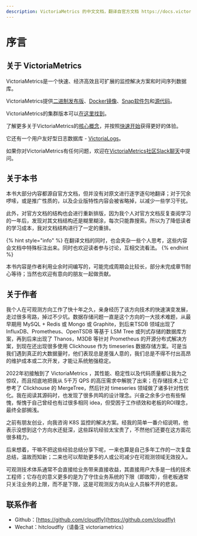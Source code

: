 ```yaml
---
description: VictoriaMetrics 的中文文档，翻译自官方文档 https://docs.victoriametrics.com/。
---
```


# 序言

## 关于 VictoriaMetrics

VictoriaMetrics是一个快速、经济高效且可扩展的监控解决方案和时间序列数据库。

VictoriaMetrics提供[二进制发布版](https://github.com/VictoriaMetrics/VictoriaMetrics/releases)、[Docker镜像](https://hub.docker.com/r/victoriametrics/victoria-metrics/)、[Snap软件包](https://snapcraft.io/victoriametrics)和[源代码](https://github.com/VictoriaMetrics/VictoriaMetrics)。

VictoriaMetrics的集群版本可以[在这里找到](victoriametrics/ji-qun-ban-ben.md)。

了解更多关于VictoriaMetrics的[核心概念](victoriametrics/he-xin-gai-nian/)，并按照[快速开始](victoriametrics/kuai-su-kai-shi.md)获得更好的体验。

它还有一个用户友好型日志数据库 - [VictoriaLogs](victorialogs/kuai-su-kai-shi.md)。

如果你对VictoriaMetrics有任何问题，欢迎在[VictoriaMetrics社区Slack聊天](https://slack.victoriametrics.com/?\_gl=1\*64h7w2\*\_ga\*MTQzNjM0NTgyOC4xNjQ0MzA0NDk1\*\_ga\_N9SVT8S3HK\*MTY4OTQwODgzMS40OS4xLjE2ODk0MDg4NzMuMC4wLjA.)中提问。

## 关于本书

本书大部分内容都源自官方文档，但并没有对原文进行逐字逐句地翻译；对于冗余啰嗦，或是推广性质的，以及企业版特性内容会被省略掉，以减少一些学习干扰。

此外，对官方文档的结构也会进行重新排版，因为我个人对官方文档反复查阅学习的一年后，发现对其文档结构还是糊里糊涂，每次只能靠搜索。所以为了降低读者的学习成本，我对文档结构进行了一定的重排。

{% hint style="info" %}
在翻译文档的同时，也会夹杂一些个人思考，这些内容会文档中特殊标注出来。同时也欢迎读者参与讨论，互相交流看法。
{% endhint %}

本书内容是作者利用业余时间编写的，可能完成周期会比较长，部分未完成章节耐心等待；当然也欢迎有意向的朋友一起做贡献。

## 关于作者

我个人在可观测方向工作了快十年之久，亲身经历了该方向技术的快速演变发展，走过很多弯路，掉过不少坑。数据存储问题一直是这个方向的一大技术难题，从最早期用 MySQL + Redis 或 Mongo 或 Graphite，到后来TSDB 领域出现了 InfluxDB、Prometheus、OpenTSDB 等基于 LSM Tree 或列式存储的数据库方案，再到后来出现了 Thanos，M3DB 等针对 Prometheus 的开源分布式解决方案，到现在还出现很多使用 Clickhouse 作为 timeseries 数据存储方案。可是当我们遇到真正的大数据量时，他们表现总是差强人意的，我们总是不得不付出高昂的维护成本或二次开发，才能让系统勉强稳定。

2022年初接触到了 VictoriaMetrics ，其性能、稳定性以及代码质量都让我为之惊叹，而且彻底地把我从 5千万 QPS 的高压需求中解脱了出来；在存储技术上它参考了 Clickhouse 的 MergeTree，然后针对 timeseries 领域做了诸多针对性优化。我在阅读其源码时，也发现了很多共鸣的设计理念。兴奋之余多少也有些惭愧，惭愧于自己曾经也有过很多相同 idea，但受困于工作绩效和老板的ROI理念，最终全部搁浅。

之前有朋友创业，向我咨询 K8S 监控的解决方案。经我的简单一番介绍说明，他表示没想到这个方向水还挺深，这些踩坑经验太宝贵了，不然他们还要在这方面花很多精力。

后来想着，干嘛不把这些经验总结分享下呢，一来也算是自己多年工作的一次复盘总结，温故而知新；二来也可以帮助更多的人或公司减少在可观测领域无效投入。

可观测技术体系通常不会直接给业务带来直接收益，其直接用户大多是一线的技术工程师；它存在的意义更多的是为了守住业务系统的下限（即故障），但老板通常只关注业务的上限，而不是下限，这是可观测反方向从业人员躲不开的悲哀。

## 联系作者

* Github：[https://github.com/cloudfly](https://github.com/cloudfly)
* Wechat：hitcloudfly（请备注 victoriametrics）


